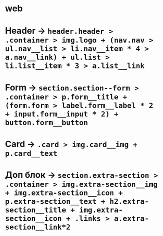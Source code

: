 # web
# Header -> `header.header > .container > img.logo + (nav.nav > ul.nav__list > li.nav__item * 4 > a.nav__link) + ul.list > li.list__item * 3 > a.list__link`
# Form -> `section.section--form > .container > p.form__title + (form.form > label.form__label * 2 + input.form__input * 2) + button.form__button`
# Card -> `.card > img.card__img + p.card__text`
# Доп блок -> `section.extra-section > .container > img.extra-section__img + img.extra-section__icon + p.extra-section__text + h2.extra-section__title + img.extra-section__icon + .links > a.extra-section__link*2`